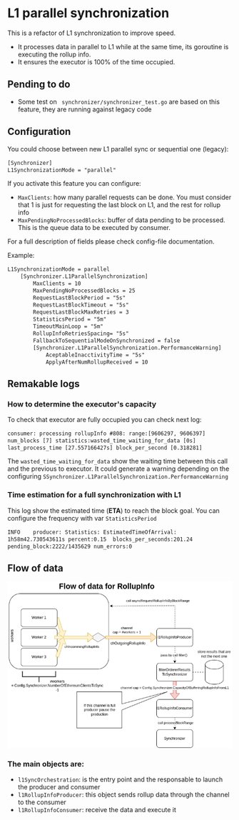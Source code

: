 # L1 parallel synchronization
This is a refactor of L1 synchronization to improve speed.
- It processes data in parallel to L1 while at the same time, its goroutine is executing the rollup info.
- It ensures the executor is 100% of the time occupied.
  
## Pending to do  
- Some test on ` synchronizer/synchronizer_test.go` are based on this feature, they are running against legacy code

## Configuration
You could choose between new L1 parallel sync or sequential one (legacy): 
```
[Synchronizer]
L1SynchronizationMode = "parallel"
```
If you activate this feature you can configure:
- `MaxClients`: how many parallel requests can be done. You must consider that 1 is just for requesting the last block on L1, and the rest for rollup info
- `MaxPendingNoProcessedBlocks`:  buffer of data pending to be processed. This is the queue data to be executed by consumer.

For a full description of fields please check config-file documentation.

Example: 
```
L1SynchronizationMode = parallel
	[Synchronizer.L1ParallelSynchronization]
		MaxClients = 10
		MaxPendingNoProcessedBlocks = 25
		RequestLastBlockPeriod = "5s"
		RequestLastBlockTimeout = "5s"
		RequestLastBlockMaxRetries = 3
		StatisticsPeriod = "5m"
		TimeoutMainLoop = "5m"
		RollupInfoRetriesSpacing= "5s"
		FallbackToSequentialModeOnSynchronized = false
		[Synchronizer.L1ParallelSynchronization.PerformanceWarning]
			AceptableInacctivityTime = "5s"
			ApplyAfterNumRollupReceived = 10

```
## Remakable logs
### How to determine the executor's capacity
To check that executor are fully occupied you can check next log:
```
consumer: processing rollupInfo #808: range:[9606297, 9606397] num_blocks [7] statistics:wasted_time_waiting_for_data [0s] last_process_time [27.557166427s] block_per_second [0.318281]
```
The `wasted_time_waiting_for_data` show the waiting time between this call and the previous to executor. It could generate a warning depending on the configuring `SSynchronizer.L1ParallelSynchronization.PerformanceWarning`

### Time estimation for a full synchronization with L1
This log show the estimated time (**ETA**) to reach the block goal. You can configure the frequency with var `StatisticsPeriod`
```
INFO	producer: Statistics: EstimatedTimeOfArrival: 1h58m42.730543611s percent:0.15  blocks_per_seconds:201.24 pending_block:2222/1435629 num_errors:0
```

## Flow of data
![l1_sync_channels_flow_v2 drawio](l1_sync_channels_flow_v2.drawio.png)


### The main objects are:
- `l1SyncOrchestration`: is the entry point and the responsable to launch the producer and consumer
- `l1RollupInfoProducer`: this object sends rollup data through the channel to the consumer
- `l1RollupInfoConsumer`: receive the data and execute it


